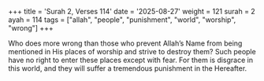 +++
title = 'Surah 2, Verses 114'
date = '2025-08-27'
weight = 121
surah = 2
ayah = 114
tags = ["allah", "people", "punishment", "world", "worship", "wrong"]
+++

Who does more wrong than those who prevent Allah’s Name from being mentioned in His places of worship and strive to destroy them? Such people have no right to enter these places except with fear. For them is disgrace in this world, and they will suffer a tremendous punishment in the Hereafter.